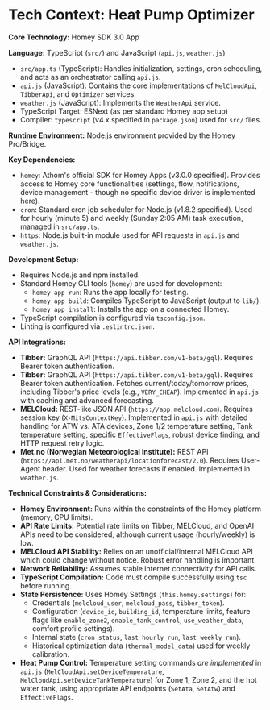 # Tech Context: Heat Pump Optimizer

**Core Technology:** Homey SDK 3.0 App

**Language:** TypeScript (`src/`) and JavaScript (`api.js`, `weather.js`)
*   `src/app.ts` (TypeScript): Handles initialization, settings, cron scheduling, and acts as an orchestrator calling `api.js`.
*   `api.js` (JavaScript): Contains the core implementations of `MelCloudApi`, `TibberApi`, and `Optimizer` services.
*   `weather.js` (JavaScript): Implements the `WeatherApi` service.
*   TypeScript Target: ESNext (as per standard Homey app setup)
*   Compiler: `typescript` (v4.x specified in `package.json`) used for `src/` files.

**Runtime Environment:** Node.js environment provided by the Homey Pro/Bridge.

**Key Dependencies:**
*   `homey`: Athom's official SDK for Homey Apps (v3.0.0 specified). Provides access to Homey core functionalities (settings, flow, notifications, device management - though no specific device driver is implemented here).
*   `cron`: Standard cron job scheduler for Node.js (v1.8.2 specified). Used for hourly (minute 5) and weekly (Sunday 2:05 AM) task execution, managed in `src/app.ts`.
*   `https`: Node.js built-in module used for API requests in `api.js` and `weather.js`.

**Development Setup:**
*   Requires Node.js and npm installed.
*   Standard Homey CLI tools (`homey`) are used for development:
    *   `homey app run`: Runs the app locally for testing.
    *   `homey app build`: Compiles TypeScript to JavaScript (output to `lib/`).
    *   `homey app install`: Installs the app on a connected Homey.
*   TypeScript compilation is configured via `tsconfig.json`.
*   Linting is configured via `.eslintrc.json`.

**API Integrations:**
*   **Tibber:** GraphQL API (`https://api.tibber.com/v1-beta/gql`). Requires Bearer token authentication.
*   **Tibber:** GraphQL API (`https://api.tibber.com/v1-beta/gql`). Requires Bearer token authentication. Fetches current/today/tomorrow prices, including Tibber's price levels (e.g., `VERY_CHEAP`). Implemented in `api.js` with caching and advanced forecasting.
*   **MELCloud:** REST-like JSON API (`https://app.melcloud.com`). Requires session key (`X-MitsContextKey`). Implemented in `api.js` with detailed handling for ATW vs. ATA devices, Zone 1/2 temperature setting, Tank temperature setting, specific `EffectiveFlags`, robust device finding, and HTTP request retry logic.
*   **Met.no (Norwegian Meteorological Institute):** REST API (`https://api.met.no/weatherapi/locationforecast/2.0`). Requires User-Agent header. Used for weather forecasts if enabled. Implemented in `weather.js`.

**Technical Constraints & Considerations:**
*   **Homey Environment:** Runs within the constraints of the Homey platform (memory, CPU limits).
*   **API Rate Limits:** Potential rate limits on Tibber, MELCloud, and OpenAI APIs need to be considered, although current usage (hourly/weekly) is low.
*   **MELCloud API Stability:** Relies on an unofficial/internal MELCloud API which could change without notice. Robust error handling is important.
*   **Network Reliability:** Assumes stable internet connectivity for API calls.
*   **TypeScript Compilation:** Code must compile successfully using `tsc` before running.
*   **State Persistence:** Uses Homey Settings (`this.homey.settings`) for:
    *   Credentials (`melcloud_user`, `melcloud_pass`, `tibber_token`).
    *   Configuration (`device_id`, `building_id`, temperature limits, feature flags like `enable_zone2`, `enable_tank_control`, `use_weather_data`, comfort profile settings).
    *   Internal state (`cron_status`, `last_hourly_run`, `last_weekly_run`).
    *   Historical optimization data (`thermal_model_data`) used for weekly calibration.
*   **Heat Pump Control:** Temperature setting commands *are implemented* in `api.js` (`MelCloudApi.setDeviceTemperature`, `MelCloudApi.setDeviceTankTemperature`) for Zone 1, Zone 2, and the hot water tank, using appropriate API endpoints (`SetAta`, `SetAtw`) and `EffectiveFlags`.
